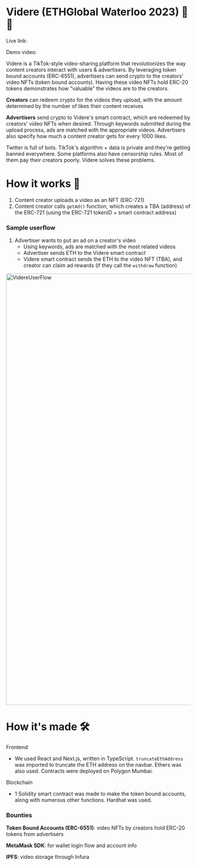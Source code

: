 # Videre (ETHGlobal Waterloo 2023) 🎥 💸
Live link: 

Demo video:

Videre is a TikTok-style video-sharing platform that revolutionizes the way content creators interact with users & advertisers. By leveraging token bound accounts (ERC-6551), advertisers can send crypto to the creators’ video NFTs (token bound accounts). Having these video NFTs hold ERC-20 tokens demonstrates how “valuable” the videos are to the creators.

**Creators** can redeem crypto for the videos they upload, with the amount determined by the number of likes their content receives

**Advertisers** send crypto to Videre's smart contract, which are redeemed by creators' video NFTs when desired. Through keywords submitted during the upload process, ads are matched with the appropriate videos. Advertisers also specify how much a content creator gets for every 1000 likes.

Twitter is full of bots. TikTok's algorithm + data is private and they're getting banned everywhere. Some platforms also have censorship rules. Most of them pay their creators poorly. Videre solves these problems.


# How it works 🧠
1. Content creator uploads a video as an NFT (ERC-721)
2. Content creator calls `getAd()` function, which creates a TBA (address) of the ERC-721 (using the ERC-721 tokenID + smart contract address)

### Sample userflow
1. Advertiser wants to put an ad on a creator's video
    - Using keywords, ads are matched with the most related videos
    - Advertiser sends ETH to the Videre smart contract
    - Videre smart contract sends the ETH to the video NFT (TBA), and creator can claim ad rewards (if they call the `withdraw` function)
<img width="1176" alt="VidereUserFlow" src="https://github.com/RexanWONG/Videre/assets/66754344/1b7fb509-c79d-43a7-b0bb-9998938f82cd">

# How it's made 🛠️
Frontend
- We used React and Next.js, written in TypeScript. `truncateEthAddress` was imported to truncate the ETH address on the navbar. Ethers was also used. Contracts were deployed on Polygon Mumbai.

Blockchain
- 1 Solidity smart contract was made to make the token bound accounts, along with numerous other functions. Hardhat was used. 

### Bounties
 
**Token Bound Accounts (ERC-6551)**: video NFTs by creators hold ERC-20 tokens from advertisers

**MetaMask SDK**: for wallet login flow and account info

**IPFS**: video storage through Infura
